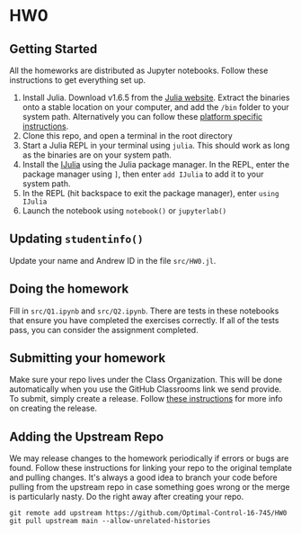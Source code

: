 # HW0

## Getting Started
All the homeworks are distributed as Jupyter notebooks. Follow these instructions to get everything set up.

1. Install Julia. Download v1.6.5 from the [Julia website](https://julialang.org/downloads/#long_term_support_release). Extract the binaries onto a stable location on your computer, and add the `/bin` folder to your system path. Alternatively you can follow these [platform specific instructions](https://julialang.org/downloads/platform/). 
2. Clone this repo, and open a terminal in the root directory
2. Start a Julia REPL in your terminal using `julia`. This should work as long as the binaries are on your system path.
3. Install the [IJulia](https://github.com/JuliaLang/IJulia.jl) using the Julia package manager. In the REPL, enter the package manager using `]`, then enter `add IJulia` to add it to your system path.
4. In the REPL (hit backspace to exit the package manager), enter `using IJulia`
5. Launch the notebook using `notebook()` or `jupyterlab()`

## Updating `studentinfo()`
Update your name and Andrew ID in the file `src/HW0.jl`. 

## Doing the homework 
Fill in `src/Q1.ipynb` and `src/Q2.ipynb`. There are tests in these notebooks that ensure you have completed the exercises correctly. If all of the tests pass, you can consider the assignment completed. 

## Submitting your homework
Make sure your repo lives under the Class Organization. This will be done automatically when you use the GitHub Classrooms link we send provide. To submit, simply create a release. Follow [these instructions](https://github.com/Optimal-Control-16-745/JuliaIntro/blob/main/docs/Submission%20Instructions.md) for more info on creating the release.

## Adding the Upstream Repo
We may release changes to the homework periodically if errors or bugs are found. Follow these instructions for linking your repo to the original template and pulling changes. It's always a good idea to branch your code before pulling from the upstream repo in case something goes wrong or the merge is particularly nasty. Do the right away after creating your repo.
```
git remote add upstream https://github.com/Optimal-Control-16-745/HW0
git pull upstream main --allow-unrelated-histories
```
